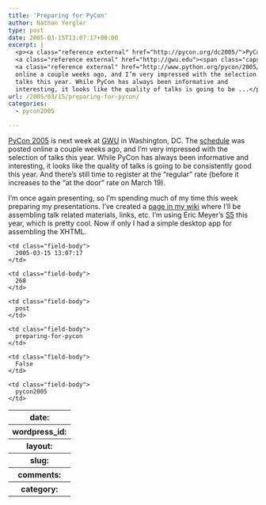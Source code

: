 ```yaml
---
title: 'Preparing for PyCon'
author: Nathan Yergler
type: post
date: 2005-03-15T13:07:17+00:00
excerpt: |
  <p><a class="reference external" href="http://pycon.org/dc2005/">PyCon 2005</a> is next week at
  <a class="reference external" href="http://gwu.edu"><span class="caps">GWU</span></a> in Washington, <span class="caps">DC</span>. The
  <a class="reference external" href="http://www.python.org/pycon/2005/schedule.html">schedule</a> was posted
  online a couple weeks ago, and I’m very impressed with the selection of
  talks this year. While PyCon has always been informative and
  interesting, it looks like the quality of talks is going to be ...</p>
url: /2005/03/15/preparing-for-pycon/
categories:
  - pycon2005

---
```

[PyCon 2005][1]  is next week at [<span class="caps">GWU</span>][2]  in Washington, <span class="caps">DC</span>. The [schedule][3]  was posted online a couple weeks ago, and I’m very impressed with the selection of talks this year. While PyCon has always been informative and interesting, it looks like the quality of talks is going to be consistently good this year. And there’s still time to register at the “regular” rate (before it increases to the “at the door” rate on March 19).

I’m once again presenting, so I’m spending much of my time this week preparing my presentations. I’ve created a [page in my wiki][4]  where I’ll be assembling talk related materials, links, etc. I’m using Eric Meyer’s [S5][5]  this year, which is pretty cool. Now if only I had a simple desktop app for assembling the <span class="caps">XHTML</span>.

<table class="docutils field-list" frame="void" rules="none">
  <col class="field-name" /> <col class="field-body" /> <tr class="field">
    <th class="field-name">
      date:
    </th>

    <td class="field-body">
      2005-03-15 13:07:17
    </td>
  </tr>

  <tr class="field">
    <th class="field-name">
      wordpress_id:
    </th>

    <td class="field-body">
      268
    </td>
  </tr>

  <tr class="field">
    <th class="field-name">
      layout:
    </th>

    <td class="field-body">
      post
    </td>
  </tr>

  <tr class="field">
    <th class="field-name">
      slug:
    </th>

    <td class="field-body">
      preparing-for-pycon
    </td>
  </tr>

  <tr class="field">
    <th class="field-name">
      comments:
    </th>

    <td class="field-body">
      False
    </td>
  </tr>

  <tr class="field">
    <th class="field-name">
      category:
    </th>

    <td class="field-body">
      pycon2005
    </td>
  </tr>
</table>

 [1]: http://pycon.org/dc2005/
 [2]: http://gwu.edu
 [3]: http://www.python.org/pycon/2005/schedule.html
 [4]: http://yergler.net/wiki/ynet/show/Py+Con+2005
 [5]: http://meyerweb.com/eric/tools/s5/